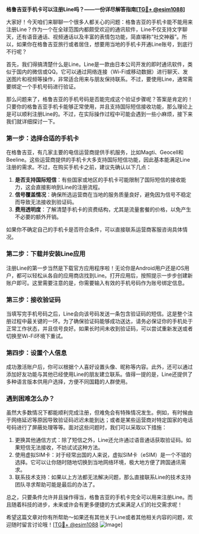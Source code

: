 **格鲁吉亚手机卡可以注册Line吗？——一份详尽解答指南[[TG💪+ @esim1088](https://t.me/s/esim1088)]**

大家好！今天咱们来聊聊一个很多人都关心的问题：格鲁吉亚的手机卡能不能用来注册Line？作为一个在全球范围内都颇受欢迎的通讯软件，Line不仅支持文字聊天，还有语音通话、视频通话以及丰富的表情包功能，简直堪称“社交神器”。所以，如果你在格鲁吉亚旅行或者居住，想要用当地的手机卡开通Line账号，到底行不行呢？

首先，我们得搞清楚什么是Line。Line是一款由日本公司开发的即时通讯软件，类似于国内的微信或QQ。它可以通过网络连接（Wi-Fi或移动数据）进行聊天、发送图片和视频等操作，非常适合用来与朋友保持联系。不过，要使用Line，通常需要绑定一个手机号码进行验证。

那么问题来了，格鲁吉亚的手机号码是否能完成这个验证步骤呢？答案是肯定的！只要你的格鲁吉亚手机卡能够正常使用，并且支持国际短信接收功能，那么理论上是可以顺利注册Line的。不过，在实际操作过程中可能会遇到一些小麻烦，接下来我们就详细探讨一下。

### 第一步：选择合适的手机卡

在格鲁吉亚，有几家主要的电信运营商提供手机服务，比如Magti、Geocell和Beeline。这些运营商提供的手机卡大多支持国际短信功能，因此基本能满足Line注册的需求。不过，在购买手机卡之前，建议先确认以下几点：

1. **是否支持国际短信**：有些国家或地区的手机卡可能限制了国际短信的接收能力，这会直接影响到Line的注册流程。
2. **信号覆盖情况**：确保所选运营商在当地的服务质量良好，避免因为信号不稳定而导致无法接收到验证码。
3. **费用透明度**：了解清楚手机卡的资费结构，尤其是流量套餐的价格，以免产生不必要的额外开销。

如果你不确定自己的手机卡是否符合条件，可以直接联系运营商客服咨询具体情况。

### 第二步：下载并安装Line应用

注册Line的第一步当然是下载官方应用程序啦！无论你是Android用户还是iOS用户，都可以轻松从各自的应用商店找到Line。打开应用后，按照提示一步步创建新账户即可。这里需要注意的是，你需要输入有效的手机号码作为账号绑定信息。

### 第三步：接收验证码

当填写完手机号码之后，Line会向该号码发送一条包含验证码的短信。这是整个注册过程中最关键的一环。为了确保验证码能够成功送达，请务必保证你的手机处于正常工作状态，并且信号良好。如果长时间未收到验证码，可以尝试重新发送或者切换至Wi-Fi环境下重试。

### 第四步：设置个人信息

成功激活账户后，你可以根据个人喜好设置头像、昵称等内容。此外，还可以通过添加好友功能与其他已经使用Line的朋友建立联系。值得一提的是，Line还提供了多种语言版本供用户选择，方便不同国籍的人群使用。

### 遇到困难怎么办？

虽然大多数情况下都能顺利完成注册，但难免会有特殊情况发生。例如，有时候由于网络延迟等原因导致验证码迟迟未能到达；或者是某些运营商对特定国家的电话号码进行了屏蔽处理等等。面对这些问题时，我们可以采取以下措施：

1. 更换其他通信方式：除了短信之外，Line还允许通过语音通话获取验证码。如果短信无法接收，不妨试试这种方法。
2. 使用虚拟SIM卡：对于经常出国的人来说，虚拟SIM卡（eSIM）是一个不错的选择。它可以让你随时随地切换到当地网络环境，极大地方便了跨国通讯需求。
3. 联系技术支持：如果以上方法都无法解决问题，那么直接联系Line的技术支持团队寻求帮助可能是最后的办法了。

总之，只要条件允许并且操作得当，格鲁吉亚的手机卡完全可以用来注册Line。而且随着科技的进步，未来或许会有更多便捷的方式来满足人们的社交需求呢！

希望这篇文章对你有所帮助～如果还有其他关于Line或者其他相关内容的问题，欢迎随时留言讨论哦！[[TG💪+ @esim1088](https://t.me/s/esim1088) ![Image](https://i.postimg.cc/4NQfJmqS/Snipaste-2025-05-13-00-14-12.png)]